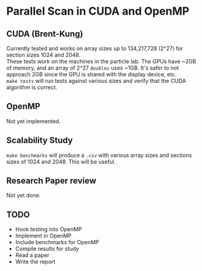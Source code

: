 # Parallel Scan in CUDA and OpenMP
## CUDA (Brent-Kung)
Currently tested and works on array sizes up to 134,217,728 (2^27) for section sizes 1024 and 2048.\
These tests work on the machines in the particle lab. The GPUs have ~2GB of memory, and an array of 2^27 `doubles` uses ~1GB. It's safer to not approach 2GB since the GPU is shared with the display device, etc.\
`make tests` will run tests against various sizes and verify that the CUDA algorithm is correct.
  
## OpenMP
Not yet implemented.

## Scalability Study
`make benchmarks` will produce a `.csv` with various array sizes and sections sizes of 1024 and 2048. This will be useful.

## Research Paper review
Not yet done.

## TODO
- Hook testing into OpenMP
- Implement in OpenMP
- Include benchmarks for OpenMP
- Compile results for study
- Read a paper
- Write the report
